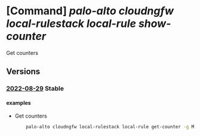 # [Command] _palo-alto cloudngfw local-rulestack local-rule show-counter_

Get counters

## Versions

### [2022-08-29](/Resources/mgmt-plane/L3N1YnNjcmlwdGlvbnMve30vcmVzb3VyY2Vncm91cHMve30vcHJvdmlkZXJzL3BhbG9hbHRvbmV0d29ya3MuY2xvdWRuZ2Z3L2xvY2FscnVsZXN0YWNrcy97fS9sb2NhbHJ1bGVzL3t9L2dldGNvdW50ZXJz/2022-08-29.xml) **Stable**

<!-- mgmt-plane /subscriptions/{}/resourcegroups/{}/providers/paloaltonetworks.cloudngfw/localrulestacks/{}/localrules/{}/getcounters 2022-08-29 -->

#### examples

- Get counters
    ```bash
        palo-alto cloudngfw local-rulestack local-rule get-counter -g MyResourceGroup --local-rulestack-name MyLocalRulestacks --priority "1"
    ```
